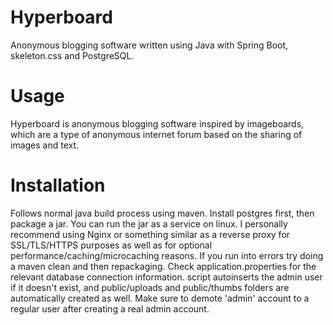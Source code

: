 # Hyperboard

Anonymous blogging software written using Java with Spring Boot, skeleton.css and PostgreSQL.

# Usage

Hyperboard is anonymous blogging software inspired by imageboards, which are a type of anonymous internet forum based on the sharing of images and text. 

# Installation

Follows normal java build process using maven. Install postgres first, then package a jar. You can run the jar as a service on linux. I personally recommend using Nginx or something similar as a reverse proxy for SSL/TLS/HTTPS purposes as well as for optional performance/caching/microcaching reasons. If you run into errors try doing a maven clean and then repackaging. Check application.properties for the relevant database connection information. script autoinserts the admin user if it doesn't exist, and public/uploads and public/thumbs folders are automatically created as well. Make sure to demote 'admin' account to a regular user after creating a real admin account.